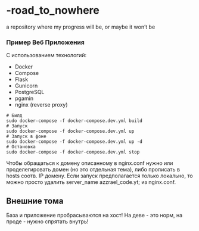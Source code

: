# -road_to_nowhere
a repository where my progress will be, or maybe it won’t be

### Пример Веб Приложения

С использованием технологий:

- Docker 
- Compose 
- Flask 
- Gunicorn 
- PostgreSQL 
- pgamin
- nginx (reverse proxy) 



```
# Билд
sudo docker-compose -f docker-compose.dev.yml build
# Запуск
sudo docker-compose -f docker-compose.dev.yml up
# Запуск в фоне
sudo docker-compose -f docker-compose.dev.yml up -d
# Остановка
sudo docker-compose -f docker-compose.dev.yml stop
```
Чтобы обращаться к домену описанному в nginx.conf нужно или проделегировать домен (но это отдельная тема),
либо прописать в hosts соотв. IP домену. Если запуск предполагается только локально, то можно просто удалить server_name azzrael_code.yt;
из nginx.conf. 


## Внешние тома

База и приложение пробрасываются на хост! На деве - это норм, на проде - нужно спрятать внутрь!

